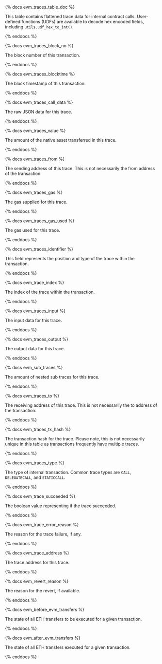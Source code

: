 {% docs evm_traces_table_doc %}

This table contains flattened trace data for internal contract calls. User-defined functions (UDFs) are available to decode hex encoded fields, including `utils.udf_hex_to_int()`.

{% enddocs %}

{% docs evm_traces_block_no %}

The block number of this transaction.

{% enddocs %}

{% docs evm_traces_blocktime %}

The block timestamp of this transaction.

{% enddocs %}

{% docs evm_traces_call_data %}

The raw JSON data for this trace.

{% enddocs %}

{% docs evm_traces_value %}

The amount of the native asset transferred in this trace.

{% enddocs %}

{% docs evm_traces_from %}

The sending address of this trace. This is not necessarily the from address of the transaction.

{% enddocs %}

{% docs evm_traces_gas %}

The gas supplied for this trace.

{% enddocs %}

{% docs evm_traces_gas_used %}

The gas used for this trace.

{% enddocs %}

{% docs evm_traces_identifier %}

This field represents the position and type of the trace within the transaction.

{% enddocs %}

{% docs evm_trace_index %}

The index of the trace within the transaction.

{% enddocs %}

{% docs evm_traces_input %}

The input data for this trace.

{% enddocs %}

{% docs evm_traces_output %}

The output data for this trace.

{% enddocs %}

{% docs evm_sub_traces %}

The amount of nested sub traces for this trace.

{% enddocs %}

{% docs evm_traces_to %}

The receiving address of this trace. This is not necessarily the to address of the transaction.

{% enddocs %}

{% docs evm_traces_tx_hash %}

The transaction hash for the trace. Please note, this is not necessarily unique in this table as transactions frequently have multiple traces.

{% enddocs %}

{% docs evm_traces_type %}

The type of internal transaction. Common trace types are `CALL`, `DELEGATECALL`, and `STATICCALL`.

{% enddocs %}

{% docs evm_trace_succeeded %}

The boolean value representing if the trace succeeded.

{% enddocs %}

{% docs evm_trace_error_reason %}

The reason for the trace failure, if any.

{% enddocs %}

{% docs evm_trace_address %}

The trace address for this trace.

{% enddocs %}

{% docs evm_revert_reason %}

The reason for the revert, if available.

{% enddocs %}

{% docs evm_before_evm_transfers %}

The state of all ETH transfers to be executed for a given transaction.

{% enddocs %}

{% docs evm_after_evm_transfers %}

The state of all ETH transfers executed for a given transaction.

{% enddocs %}
